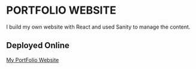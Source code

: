 # PORTFOLIO WEBSITE

I build my own website with React and used Sanity to manage the content.

## Deployed Online

[My PortFolio Website](https://mustafapaigeer.netlify.app)

